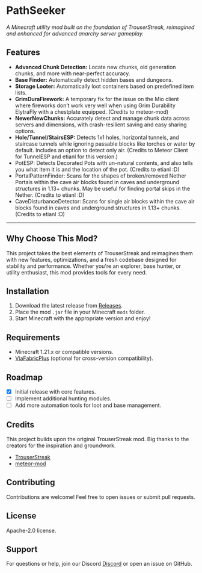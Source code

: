 # PathSeeker  
*A Minecraft utility mod built on the foundation of TrouserStreak, reimagined and enhanced for advanced anarchy server gameplay.*

## Features  
- **Advanced Chunk Detection:** Locate new chunks, old generation chunks, and more with near-perfect accuracy.  
- **Base Finder:** Automatically detect hidden bases and dungeons.  
- **Storage Looter:** Automatically loot containers based on predefined item lists.  
- **GrimDuraFirework:** A temporary fix for the issue on the Mio client where fireworks don’t work very well when using Grim Durability ElytraFly with a chestplate equipped.  (Credits to meteor-mod)
- **NewerNewChunks:** Accurately detect and manage chunk data across servers and dimensions, with crash-resilient saving and easy sharing options.
- **Hole/Tunnel/StairsESP:** Detects 1x1 holes, horizontal tunnels, and staircase tunnels while ignoring passable blocks like torches or water by default. Includes an option to detect only air. (Credits to Meteor Client for TunnelESP and etianl for this version.)
- PotESP: Detects Decorated Pots with un-natural contents, and also tells you what item it is and the location of the pot. (Credits to etianl :D)
- PortalPatternFinder: Scans for the shapes of broken/removed Nether Portals within the cave air blocks found in caves and underground structures in 1.13+ chunks. May be useful for finding portal skips in the Nether. (Credits to etianl :D)
- CaveDisturbanceDetector: Scans for single air blocks within the cave air blocks found in caves and underground structures in 1.13+ chunks. (Credits to etianl :D)

---

## Why Choose This Mod?  
This project takes the best elements of TrouserStreak and reimagines them with new features, optimizations, and a fresh codebase designed for stability and performance. Whether you're an explorer, base hunter, or utility enthusiast, this mod provides tools for every need.  

## Installation  
1. Download the latest release from [Releases](https://github.com/FaxHack/PathSeeker/releases/).  
2. Place the mod `.jar` file in your Minecraft `mods` folder.  
3. Start Minecraft with the appropriate version and enjoy!  

## Requirements  
- Minecraft 1.21.x or compatible versions.  
- [ViaFabricPlus](https://modrinth.com/mod/viafabricplus/versions?g=1.21.1&l=fabric&c=release) (optional for cross-version compatibility).  

## Roadmap  
- [x] Initial release with core features.  
- [ ] Implement additional hunting modules.  
- [ ] Add more automation tools for loot and base management.  

## Credits  
This project builds upon the original TrouserStreak mod. Big thanks to the creators for the inspiration and groundwork.  
 - [TrouserStreak](https://github.com/etianl/Trouser-Streak)  
 - [meteor-mod](https://github.com/miles352/meteor-mod)  

## Contributing  
Contributions are welcome! Feel free to open issues or submit pull requests.  

## License  
Apache-2.0 license.  

## Support  
For questions or help, join our Discord [Discord](https://discord.gg/SdH8ZF96mD) or open an issue on GitHub.  
